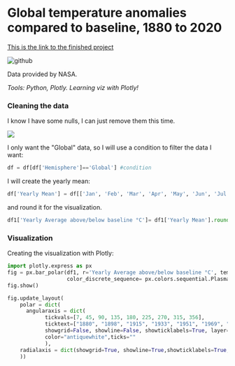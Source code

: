 # Global temperature anomalies compared to baseline, 1880 to 2020


[This is the link to the finished project](https://karanxhagiulia.github.io/Global_Temperatures/)

  
  ![github](https://user-images.githubusercontent.com/96819403/210184386-8a93d7ac-54ab-4003-98c2-ce25a29c26f6.png)


Data provided by NASA.

  

_Tools: Python, Plotly. Learning viz with Plotly!_
  
### Cleaning the data


I know I have some nulls, I can just remove them this time.

  

![](https://t9008005499.p.clickup-attachments.com/t9008005499/aadb3291-1faf-4cf6-8a40-a706fcba0a0e/image.png)

I only want the "Global" data, so I will use a condition to filter the data I want:

```python
df = df[df['Hemisphere']=='Global'] #condition
```

I will create the yearly mean:

  

```python
df['Yearly Mean'] = df[['Jan', 'Feb', 'Mar', 'Apr', 'May', 'Jun', 'Jul',        'Aug', 'Sep', 'Oct', 'Nov', 'Dec']].mean(axis=1) #creating a new column with the yearly mean
```

and round it for the visualization.

```python
df1['Yearly Average above/below baseline °C']= df1['Yearly Mean'].round(decimals=3) 
```

  

### Visualization

  

Creating the visualization with Plotly:

  

```python
import plotly.express as px
fig = px.bar_polar(df1, r='Yearly Average above/below baseline °C', template="plotly_dark",color='Yearly Average above/below baseline °C',hover_name='Year',
                   color_discrete_sequence= px.colors.sequential.Plasma_r,start_angle = 90, log_r = False,title ='Global temperature anomalies compared to baseline, from 1880 to 2020',width=1620, height=800)
fig.show()
```

  

```python
fig.update_layout(
    polar = dict(
      angularaxis = dict(
            tickvals=[7, 45, 90, 135, 180, 225, 270, 315, 356],
            ticktext=["1880", "1898", "1915", "1933", "1951", "1969", "1986", "2003","2020"],
            showgrid=False, showline=False, showticklabels=True, layer='below traces',
            color="antiquewhite",ticks=""
            ),
    radialaxis = dict(showgrid=True, showline=True,showticklabels=True, linecolor="#3c3b54",gridcolor="#3c3b54",color='antiquewhite',side='clockwise',tickangle=0,type='-',ticks="outside")
    ))
```
